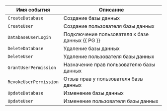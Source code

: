 Имя события | Описание
--- | ---
`CreateDatabase` | Создание базы данных
`CreateUser` | Создание пользователя базы данных
`DatabaseUserLogin` | Подключение пользователя к базе данных {{ PG }}
`DeleteDatabase` | Удаление базы данных
`DeleteUser` | Удаление пользователя базы данных
`GrantUserPermission` | Назначение прав пользователю базы данных
`RevokeUserPermission` | Отзыв прав у пользователя базы данных
`UpdateDatabase` | Изменение базы данных
`UpdateUser` | Изменение пользователя базы данных